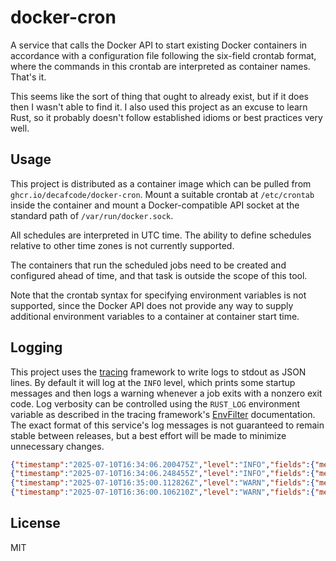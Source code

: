 # docker-cron

A service that calls the Docker API to start existing Docker containers in accordance with a configuration file following the six-field crontab format, where the commands in this crontab are interpreted as container names. That's it.

This seems like the sort of thing that ought to already exist, but if it does then I wasn't able to find it. I also used this project as an excuse to learn Rust, so it probably doesn't follow established idioms or best practices very well.

## Usage

This project is distributed as a container image which can be pulled from `ghcr.io/decafcode/docker-cron`. Mount a suitable crontab at `/etc/crontab` inside the container and mount a Docker-compatible API socket at the standard path of `/var/run/docker.sock`.

All schedules are interpreted in UTC time. The ability to define schedules relative to other time zones is not currently supported.

The containers that run the scheduled jobs need to be created and configured ahead of time, and that task is outside the scope of this tool.

Note that the crontab syntax for specifying environment variables is not supported, since the Docker API does not provide any way to supply additional environment variables to a container at container start time.

## Logging

This project uses the [tracing](https://github.com/tokio-rs/tracing) framework to write logs to stdout as JSON lines. By default it will log at the `INFO` level, which prints some startup messages and then logs a warning whenever a job exits with a nonzero exit code. Log verbosity can be controlled using the `RUST_LOG` environment variable as described in the tracing framework's [EnvFilter](https://docs.rs/tracing-subscriber/0.3.19/tracing_subscriber/filter/struct.EnvFilter.html#directives) documentation. The exact format of this service's log messages is not guaranteed to remain stable between releases, but a best effort will be made to minimize unnecessary changes.

```json
{"timestamp":"2025-07-10T16:34:06.200475Z","level":"INFO","fields":{"message":"Connecting to Docker"},"target":"docker_cron"}
{"timestamp":"2025-07-10T16:34:06.248455Z","level":"INFO","fields":{"message":"Docker connection OK, starting scheduler"},"target":"docker_cron"}
{"timestamp":"2025-07-10T16:35:00.112826Z","level":"WARN","fields":{"message":"Job did not succeed","status_code":1},"target":"docker_cron","span":{"container":"failing_example","schedule":"0 * * * * *","name":"schedule_job"},"spans":[{"container":"failing_example","schedule":"0 * * * * *","name":"schedule_job"}]}
{"timestamp":"2025-07-10T16:36:00.106210Z","level":"WARN","fields":{"message":"Job did not succeed","status_code":1},"target":"docker_cron","span":{"container":"failing_example","schedule":"0 * * * * *","name":"schedule_job"},"spans":[{"container":"failing_example","schedule":"0 * * * * *","name":"schedule_job"}]}
```

## License

MIT

